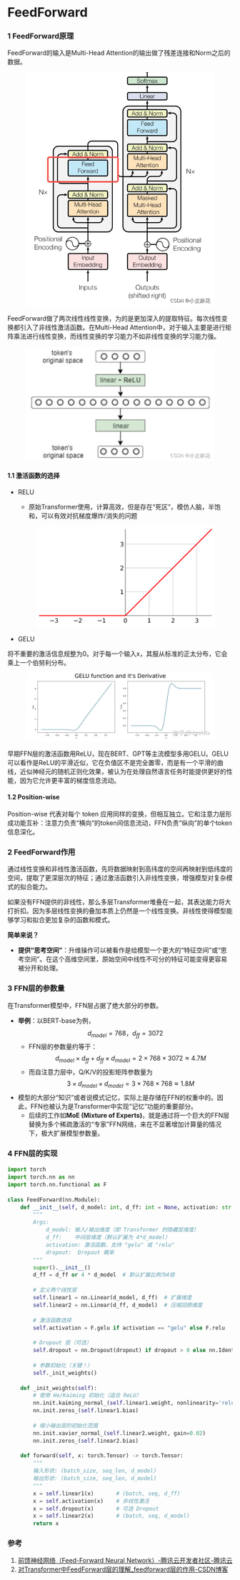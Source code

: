# FeedForward

### 1 FeedForward原理

FeedForward的输入是Multi-Head Attention的输出做了残差连接和Norm之后的数据。

<figure><img src="../.gitbook/assets/image (2).png" alt=""><figcaption></figcaption></figure>

FeedForward做了两次线性线性变换，为的是更加深入的提取特征。每次线性变换都引入了非线性激活函数。在Multi-Head Attention中，对于输入主要是进行矩阵乘法进行线性变换，而线性变换的学习能力不如非线性变换的学习能力强。

<figure><img src="../.gitbook/assets/image (1) (1).png" alt=""><figcaption></figcaption></figure>

#### 1.1 激活函数的选择

*   RELU

    * 原始Transformer使用，计算高效，但是存在“死区”，模仿人脑，半饱和，可以有效对抗梯度爆炸/消失的问题

    <figure><img src="../.gitbook/assets/image (10).png" alt=""><figcaption></figcaption></figure>
* GELU

将不重要的激活信息规整为0。对于每一个输入x，其服从标准的正太分布，它会乘上一个伯努利分布。

<figure><img src="../.gitbook/assets/image (11).png" alt=""><figcaption></figcaption></figure>

早期FFN层的激活函数用ReLU，现在BERT、GPT等主流模型多用GELU。GELU可以看作是ReLU的平滑近似，它在负值区不是完全置零，而是有一个平滑的曲线，近似神经元的随机正则化效果，被认为在处理自然语言任务时能提供更好的性能，因为它允许更丰富的梯度信息流动。

#### 1.2 Position-wise

Position-wise 代表对每个 token 应用同样的变换，但相互独立。它和注意力层形成功能互补：注意力负责“横向”的token间信息流动，FFN负责“纵向”的单个token信息深化。

### 2 FeedForward作用

通过线性变换和非线性激活函数，先将数据映射到高纬度的空间再映射到低纬度的空间，提取了更深层次的特征；通过激活函数引入非线性变换，增强模型对复杂模式的拟合能力。

如果没有FFN提供的非线性，那么多层Transformer堆叠在一起，其表达能力将大打折扣。因为多层线性变换的叠加本质上仍然是一个线性变换。非线性使得模型能够学习和拟合更加复杂的函数和模式。

**简单来说？**

* **提供“思考空间”**：升维操作可以被看作是给模型一个更大的“特征空间”或“思考空间”。在这个高维空间里，原始空间中线性不可分的特征可能变得更容易被分开和处理。

### 3 FFN层的参数量

在Transformer模型中，FFN层占据了绝大部分的参数。

* **举例**：以BERT-base为例， $$d_{model} = 768，d_{ff} = 3072$$
  * FFN层的参数量约等于：$$d_{model} \times d_{ff} + d_{ff} \times d_{model} = 2 \times 768 \times 3072 \approx 4.7 M$$
  * 而自注意力层中，Q/K/V的投影矩阵参数量为 $$3 \times d_{model} \times d_{model} = 3 \times 768 \times 768 \approx 1.8 M$$
* 模型的大部分“知识”或者说模式记忆，实际上是存储在FFN的权重中的。因此，FFN也被认为是Transformer中实现“记忆”功能的重要部分。
  * 后续的工作如**MoE (Mixture of Experts)**，就是通过将一个巨大的FFN层替换为多个稀疏激活的“专家”FFN网络，来在不显著增加计算量的情况下，极大扩展模型参数量。

### 4 FFN层的实现

```python
import torch
import torch.nn as nn
import torch.nn.functional as F

class FeedForward(nn.Module):
    def __init__(self, d_model: int, d_ff: int = None, activation: str = "gelu", dropout: float = 0.1):
        """
        Args:
            d_model: 输入/输出维度（即 Transformer 的隐藏层维度）
            d_ff:    中间层维度（默认扩展为 4*d_model）
            activation: 激活函数，支持 "gelu" 或 "relu"
            dropout:  Dropout 概率
        """
        super().__init__()
        d_ff = d_ff or 4 * d_model  # 默认扩展比例为4倍

        # 定义两个线性层
        self.linear1 = nn.Linear(d_model, d_ff)  # 扩展维度
        self.linear2 = nn.Linear(d_ff, d_model)  # 压缩回原维度
        
        # 激活函数选择
        self.activation = F.gelu if activation == "gelu" else F.relu
        
        # Dropout 层（可选）
        self.dropout = nn.Dropout(dropout) if dropout > 0 else nn.Identity()

        # 参数初始化（关键！）
        self._init_weights()

    def _init_weights(self):
        # 使用 He/Kaiming 初始化（适合 ReLU）
        nn.init.kaiming_normal_(self.linear1.weight, nonlinearity='relu')
        nn.init.zeros_(self.linear1.bias)
        
        # 缩小输出层的初始化范围
        nn.init.xavier_normal_(self.linear2.weight, gain=0.02)
        nn.init.zeros_(self.linear2.bias)

    def forward(self, x: torch.Tensor) -> torch.Tensor:
        """
        输入形状: (batch_size, seq_len, d_model)
        输出形状: (batch_size, seq_len, d_model)
        """
        x = self.linear1(x)       # (batch, seq, d_ff)
        x = self.activation(x)    # 非线性激活
        x = self.dropout(x)       # 可选 Dropout
        x = self.linear2(x)       # (batch, seq, d_model)
        return x
```



### 参考

1. [前馈神经网络（Feed-Forward Neural Network）-腾讯云开发者社区-腾讯云](https://cloud.tencent.com/developer/article/2511089)
2. [对Transformer中FeedForward层的理解\_feedforward层的作用-CSDN博客](https://blog.csdn.net/weixin_51756104/article/details/127250190)



